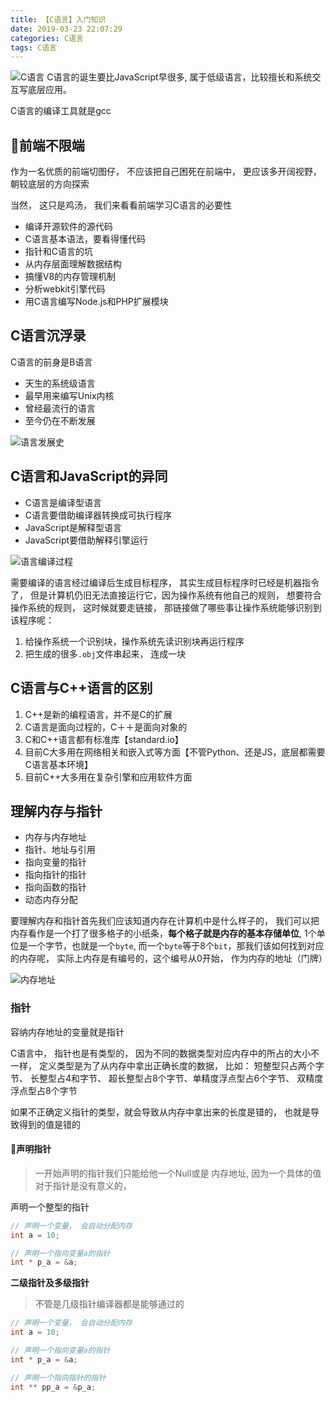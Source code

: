 ```yaml
---
title: 【C语言】入门知识
date: 2019-03-23 22:07:29
categories: C语言
tags: C语言
---
```


![C语言](http://img.nixiaolei.com/2019-04-04-22-39-41.png)
C语言的诞生要比JavaScript早很多, 属于低级语言，比较擅长和系统交互写底层应用。

C语言的编译工具就是gcc


## 🤯前端不限端
作为一名优质的前端切图仔， 不应该把自己困死在前端中， 更应该多开阔视野， 朝较底层的方向探索

当然， 这只是鸡汤， 我们来看看前端学习C语言的必要性

* 编译开源软件的源代码
* C语言基本语法，要看得懂代码
* 指针和C语言的坑
* 从内存层面理解数据结构
* 搞懂V8的内存管理机制
* 分析webkit引擎代码
* 用C语言编写Node.js和PHP扩展模块



## C语言沉浮录
C语言的前身是B语言


* 天生的系统级语言
* 最早用来编写Unix内核
* 曾经最流行的语言
* 至今仍在不断发展

![语言发展史](http://img.nixiaolei.com/2019-04-06-13-46-58.png)


## C语言和JavaScript的异同

* C语言是编译型语言
* C语言要借助编译器转换成可执行程序
* JavaScript是解释型语言
* JavaScript要借助解释引擎运行

![语言编译过程](http://img.nixiaolei.com/2019-04-06-13-58-53.png)

需要编译的语言经过编译后生成目标程序， 其实生成目标程序时已经是机器指令了， 但是计算机仍旧无法直接运行它，因为操作系统有他自己的规则， 想要符合操作系统的规则， 这时候就要走链接， 那链接做了哪些事让操作系统能够识别到该程序呢：

1. 给操作系统一个识别块，操作系统先读识别块再运行程序
2. 把生成的很多`.obj`文件串起来， 连成一块





## C语言与C++语言的区别
1. C++是新的编程语言，并不是C的扩展
2. C语言是面向过程的，C＋＋是面向对象的
3. C和C++语言都有标准库【standard.io】
4. 目前C大多用在网络相关和嵌入式等方面【不管Python、还是JS，底层都需要C语言基本环境】
5. 目前C++大多用在复杂引擎和应用软件方面




## 理解内存与指针
* 内存与内存地址
* 指针、地址与引用
* 指向变量的指针
* 指向指针的指针
* 指向函数的指针
* 动态内存分配


要理解内存和指针首先我们应该知道内存在计算机中是什么样子的， 我们可以把内存看作是一个打了很多格子的小纸条，**每个格子就是内存的基本存储单位**, 1个单位是一个字节，也就是一个`byte`, 而一个`byte`等于8个`bit`，那我们该如何找到对应的内存呢， 实际上内存是有编号的，这个编号从0开始， 作为内存的地址（门牌）

![内存地址](http://img.nixiaolei.com/2019-04-06-14-38-20.png)

### 指针
容纳内存地址的变量就是指针

C语言中， 指针也是有类型的， 因为不同的数据类型对应内存中的所占的大小不一样， 定义类型是为了从内存中拿出正确长度的数据， 比如： 短整型只占两个字节、 长整型占4和字节、  超长整型占8个字节、单精度浮点型占6个字节、 双精度浮点型占8个字节

如果不正确定义指针的类型，就会导致从内存中拿出来的长度是错的， 也就是导致得到的值是错的


#### 🤒声明指针
> 一开始声明的指针我们只能给他一个Null或是 内存地址, 因为一个具体的值对于指针是没有意义的，

声明一个整型的指针
```C
// 声明一个变量， 会自动分配内存
int a = 10;

// 声明一个指向变量a的指针
int * p_a = &a;
```

**二级指针及多级指针**
> 不管是几级指针编译器都是能够通过的


```C
// 声明一个变量， 会自动分配内存
int a = 10;

// 声明一个指向变量a的指针
int * p_a = &a;

// 声明一个指向指针的指针
int ** pp_a = &p_a;
```




















